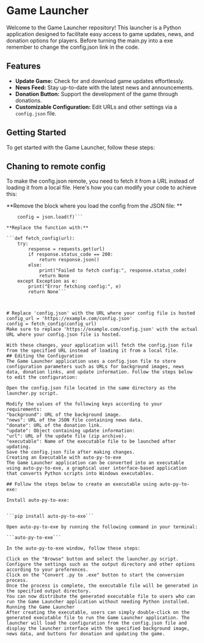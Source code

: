 # Game Launcher

Welcome to the Game Launcher repository! This launcher is a Python application designed to facilitate easy access to game updates, news, and donation options for players.
Before turning the main.py into a exe remember to change the config.json link in the code. 


## Features

- **Update Game:** Check for and download game updates effortlessly.
- **News Feed:** Stay up-to-date with the latest news and announcements.
- **Donation Button:** Support the development of the game through donations.
- **Customizable Configuration:** Edit URLs and other settings via a `config.json` file.

## Getting Started

To get started with the Game Launcher, follow these steps:

## Chaning to remote config

To make the config.json remote, you need to fetch it from a URL instead of loading it from a local file. Here's how you can modify your code to achieve this:

**Remove the block where you load the config from the JSON file:
**
```with open('config.json') as f:
    config = json.load(f)```

**Replace the function with:**

```def fetch_config(url):
    try:
        response = requests.get(url)
        if response.status_code == 200:
            return response.json()
        else:
            print("Failed to fetch config:", response.status_code)
            return None
    except Exception as e:
        print("Error fetching config:", e)
        return None```



# Replace 'config.json' with the URL where your config file is hosted
config_url = 'https://example.com/config.json'
config = fetch_config(config_url)
Make sure to replace 'https://example.com/config.json' with the actual URL where your config.json file is hosted.

With these changes, your application will fetch the config.json file from the specified URL instead of loading it from a local file.
## Editing the Configuration
The Game Launcher application uses a config.json file to store configuration parameters such as URLs for background images, news data, donation links, and update information. Follow the steps below to edit the configuration:

Open the config.json file located in the same directory as the launcher.py script.

Modify the values of the following keys according to your requirements:
"background": URL of the background image.
"news": URL of the JSON file containing news data.
"donate": URL of the donation link.
"update": Object containing update information:
"url": URL of the update file (zip archive).
"executable": Name of the executable file to be launched after updating.
Save the config.json file after making changes.
Creating an Executable with auto-py-to-exe
The Game Launcher application can be converted into an executable using auto-py-to-exe, a graphical user interface-based application that converts Python scripts into Windows executables.

## Follow the steps below to create an executable using auto-py-to-exe:

Install auto-py-to-exe:


```pip install auto-py-to-exe```

Open auto-py-to-exe by running the following command in your terminal:

```auto-py-to-exe```

In the auto-py-to-exe window, follow these steps:

Click on the "Browse" button and select the launcher.py script.
Configure the settings such as the output directory and other options according to your preferences.
Click on the "Convert .py to .exe" button to start the conversion process.
Once the process is complete, the executable file will be generated in the specified output directory.
You can now distribute the generated executable file to users who can run the Game Launcher application without needing Python installed.
Running the Game Launcher
After creating the executable, users can simply double-click on the generated executable file to run the Game Launcher application. The launcher will load the configuration from the config.json file and display the launcher interface with the specified background image, news data, and buttons for donation and updating the game.

